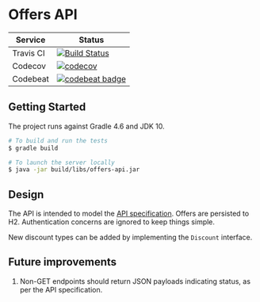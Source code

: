 # Offers API

| Service | Status |
| --- | --- |
| Travis CI | [![Build Status](https://travis-ci.org/kwyse/offers-api.svg?branch=master)](https://travis-ci.org/kwyse/offers-api) |
| Codecov | [![codecov](https://codecov.io/gh/kwyse/offers-api/branch/master/graph/badge.svg)](https://codecov.io/gh/kwyse/offers-api) |
| Codebeat | [![codebeat badge](https://codebeat.co/badges/1deb8428-d463-431b-809e-cd14f5d7a19b)](https://codebeat.co/projects/github-com-kwyse-offers-api-master) |

## Getting Started

The project runs against Gradle 4.6 and JDK 10.

```bash
# To build and run the tests
$ gradle build

# To launch the server locally
$ java -jar build/libs/offers-api.jar
```

## Design

The API is intended to model the [API specification](https://kwyse.github.io/offers-api/).
Offers are persisted to H2. Authentication concerns are ignored to keep things
simple.

New discount types can be added by implementing the `Discount` interface.

## Future improvements

1. Non-GET endpoints should return JSON payloads indicating status, as per the
API specification.
